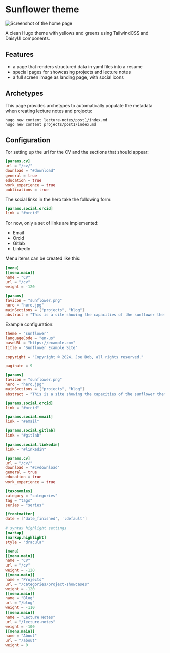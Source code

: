 # Sunflower theme

![Screenshot of the home page](https://gitlab.com/Ruberhauptmann/sunflower/-/raw/main/images/screenshot.png)

A clean Hugo theme with yellows and greens using TailwindCSS and DaisyUI components.

## Features

- a page that renders structured data in yaml files into a resume
- special pages for showcasing projects and lecture notes
- a full screen image as landing page, with social icons

## Archetypes

This page provides archetypes to automatically populate the metadata when creating lecture notes and projects:
```shell
hugo new content lecture-notes/post1/index.md
hugo new content projects/post1/index.md
```

## Configuration

For setting up the url for the CV and the sections that should appear:
```toml
[params.cv]
url = "/cv/"
download = "#download"
general = true
education = true
work_experience = true
publications = true
```

The social links in the hero take the following form:
```toml
[params.social.orcid]
link = "#orcid"
```
For now, only a set of links are implemented:
- Email
- Orcid
- Gitlab
- LinkedIn

Menu items can be created like this:
```toml
[menu]
[[menu.main]]
name = "CV"
url = "/cv"
weight = -120
```


```toml
[params]
favicon = "sunflower.png"
hero = "hero.jpg"
mainSections = ["projects", "blog"]
abstract = "This is a site showing the capacities of the sunflower theme for hugo."
```

Example configuration:
```toml
theme = "sunflower"
languageCode = "en-us"
baseURL = "https://example.com"
title = "Sunflower Example Site"

copyright = "Copyright © 2024, Joe Bob, all rights reserved."

paginate = 9

[params]
favicon = "sunflower.png"
hero = "hero.jpg"
mainSections = ["projects", "blog"]
abstract = "This is a site showing the capacities of the sunflower theme for hugo."

[params.social.orcid]
link = "#orcid"

[params.social.email]
link = "#email"

[params.social.gitlab]
link = "#gitlab"

[params.social.linkedin]
link = "#linkedin"

[params.cv]
url = "/cv/"
download = "#cvdownload"
general = true
education = true
work_experience = true

[taxonomies]
category = "categories"
tag = "tags"
series = "series"

[frontmatter]
date = ['date_finished', ':default']

# syntax highlight settings
[markup]
[markup.highlight]
style = "dracula"

[menu]
[[menu.main]]
name = "CV"
url = "/cv"
weight = -120
[[menu.main]]
name = "Projects"
url = "/categories/project-showcases"
weight = -120
[[menu.main]]
name = "Blog"
url = "/blog"
weight = -110
[[menu.main]]
name = "Lecture Notes"
url = "/lecture-notes"
weight = -100
[[menu.main]]
name = "About"
url = "/about"
weight = 0
```
